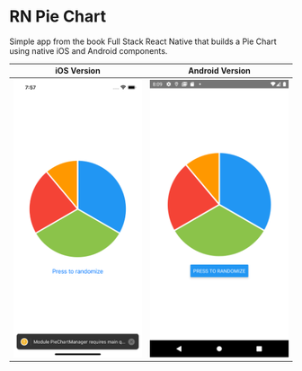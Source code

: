 # RN Pie Chart

Simple app from the book Full Stack React Native that builds a Pie Chart using native iOS and Android components. 

iOS Version | Android Version
-- | --
![iOS version](assets/iOS.png)|![Android version](assets/android.png)
